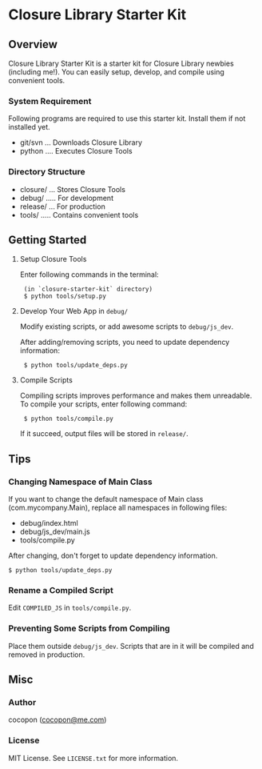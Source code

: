 Closure Library Starter Kit
===========================


Overview
--------
Closure Library Starter Kit is a starter kit for Closure Library newbies
(including me!).
You can easily setup, develop, and compile using convenient tools.


### System Requirement
Following programs are required to use this starter kit.
Install them if not installed yet.

- git/svn ... Downloads Closure Library
- python .... Executes Closure Tools


### Directory Structure
- closure/ ... Stores Closure Tools
- debug/ ..... For development
- release/ ... For production
- tools/ ..... Contains convenient tools


Getting Started
---------------
1. Setup Closure Tools

    Enter following commands in the terminal:

        (in `closure-starter-kit` directory)
        $ python tools/setup.py

2. Develop Your Web App in `debug/`

    Modify existing scripts, or add awesome scripts to `debug/js_dev`.

    After adding/removing scripts, you need to update dependency information:
 
        $ python tools/update_deps.py

3. Compile Scripts

    Compiling scripts improves performance and makes them unreadable.
    To compile your scripts, enter following command:

        $ python tools/compile.py

    If it succeed, output files will be stored in `release/`.


Tips
----
### Changing Namespace of Main Class
If you want to change the default namespace of Main class (com.mycompany.Main),
replace all namespaces in following files:

- debug/index.html
- debug/js_dev/main.js
- tools/compile.py

After changing, don't forget to update dependency information.

    $ python tools/update_deps.py


### Rename a Compiled Script
Edit `COMPILED_JS` in `tools/compile.py`.


### Preventing Some Scripts from Compiling
Place them outside `debug/js_dev`.
Scripts that are in it will be compiled and removed in production.


Misc
----
### Author
cocopon (cocopon@me.com)

### License
MIT License. See `LICENSE.txt` for more information.
